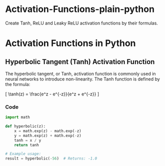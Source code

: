 # Activation-Functions-plain-python
Create Tanh, ReLU and Leaky ReLU activation functions by their formulas.
# Activation Functions in Python

## Hyperbolic Tangent (Tanh) Activation Function

The hyperbolic tangent, or Tanh, activation function is commonly used in neural networks to introduce non-linearity. The Tanh function is defined by the formula:

\[ \tanh(z) = \frac{e^z - e^{-z}}{e^z + e^{-z}} \]

### Code

```python
import math

def hyperbolic(z):
    x = math.exp(z) - math.exp(-z)
    y = math.exp(z) + math.exp(-z)
    tanh = x / y
    return tanh

# Example usage:
result = hyperbolic(-56)  # Returns: -1.0
